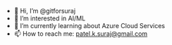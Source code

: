 - 👋 Hi, I’m @gitforsuraj
- 👀 I’m interested in AI/ML
- 🌱 I’m currently learning about Azure Cloud Services
- 📫 How to reach me: patel.k.suraj@gmail.com

